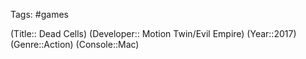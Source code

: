 Tags: #games

(Title:: Dead Cells)
(Developer:: Motion Twin/Evil Empire)
(Year::2017)
(Genre::Action)
(Console::Mac)








